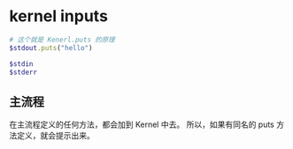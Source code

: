 # kernel inputs

```rb
# 这个就是 Kenerl.puts 的原理
$stdout.puts("hello")

$stdin
$stderr 
```

## 主流程
在主流程定义的任何方法，都会加到 Kernel 中去。
所以，如果有同名的 puts 方法定义，就会提示出来。